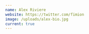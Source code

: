 ```yaml
---
name: Alex Riviere
website: https://twitter.com/fimion
image: /uploads/alex-bio.jpg
current: true
---
```

